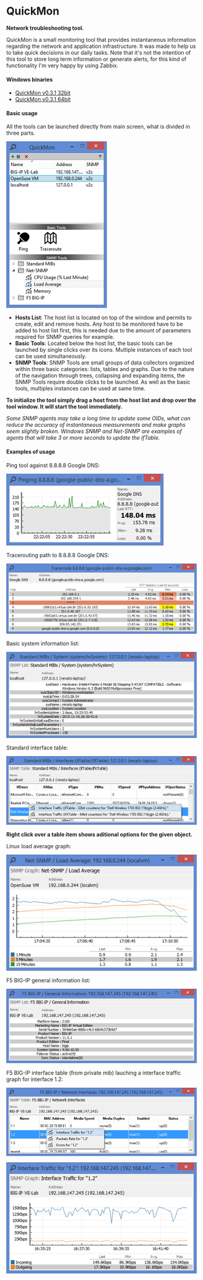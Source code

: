 # QuickMon
**Network troubleshooting tool.**

QuickMon is a small monitoring tool that provides instantaneous information regarding the network and application infrastructure. It was made to help us to take quick decisions in our daily tasks. Note that it's not the intention of this tool to store long term information or generate alerts, for this kind of functionality I'm very happy by using Zabbix.

#### Windows binaries

* [QuickMon v0.3.1 32bit](https://github.com/renatoferreirarenatoferreira/quickmon/releases/download/v0.3.1/QuickMon-v0.3.1-32bit.zip)
* [QuickMon v0.3.1 64bit](https://github.com/renatoferreirarenatoferreira/quickmon/releases/download/v0.3.1/QuickMon-v0.3.1-64bit.zip)

#### Basic usage

All the tools can be launched directly from main screen, what is divided in three parts.

![alt tag](https://raw.githubusercontent.com/renatoferreirarenatoferreira/quickmon/master/docs/mainwindow.png)

* **Hosts List**: The host list is located on top of the window and permits to create, edit and remove hosts. Any host to be monitored have to be added to host list first, this is needed due to the amount of parameters required for SNMP queries for example.
* **Basic Tools**: Located below the host list, the basic tools can be launched by single clicks over its icons. Multiple instances of each tool can be used simultaneously.
* **SNMP Tools**: SNMP Tools are small groups of data collectors organized within three basic categories: lists, tables and graphs. Due to the nature of the navigation through trees, collapsing and expanding items, the SNMP Tools require double clicks to be launched. As well as the basic tools, multiples instances can be used at same time.

**To initialize the tool simply drag a host from the host list and drop over the tool window. It will start the tool immediately.**

*Some SNMP agents may take a long time to update some OIDs, what can reduce the accuracy of instantaneous measurements and make graphs seem slightly broken. Windows SNMP and Net-SNMP are examples of agents that will take 3 or more seconds to update the ifTable.*

#### Examples of usage

Ping tool against 8.8.8.8 Google DNS:

![alt tag](https://raw.githubusercontent.com/renatoferreirarenatoferreira/quickmon/master/docs/pinggoogledns.png)

Tracerouting path to 8.8.8.8 Google DNS:

![alt tag](https://raw.githubusercontent.com/renatoferreirarenatoferreira/quickmon/master/docs/traceroutegoogledns.png)

Basic system information list:

![alt tag](https://raw.githubusercontent.com/renatoferreirarenatoferreira/quickmon/master/docs/snmpsystemlocalhost.png)

Standard interface table:

![alt tag](https://raw.githubusercontent.com/renatoferreirarenatoferreira/quickmon/master/docs/interfacetablelocalhost.png)

**Right click over a table item shows aditional options for the given object.**

Linux load average graph:

![alt tag](https://raw.githubusercontent.com/renatoferreirarenatoferreira/quickmon/master/docs/linuxnetsnmpload.png)

F5 BIG-IP general information list:

![alt tag](https://raw.githubusercontent.com/renatoferreirarenatoferreira/quickmon/master/docs/bigipgeneral.png)

F5 BIG-IP interface table (from private mib) lauching a interface traffic graph for interface 1.2:

![alt tag](https://raw.githubusercontent.com/renatoferreirarenatoferreira/quickmon/master/docs/bigipinterfaces.png)

![alt tag](https://raw.githubusercontent.com/renatoferreirarenatoferreira/quickmon/master/docs/bigipinterfacetraffic.png)

